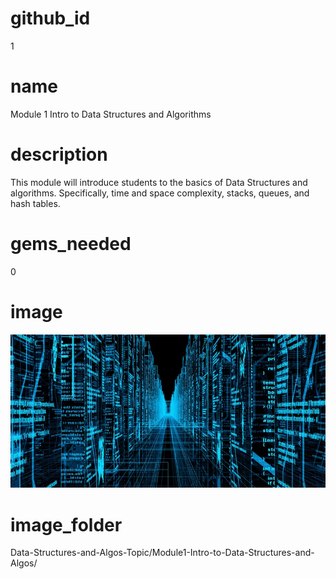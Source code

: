# github_id
1

# name
Module 1 Intro to Data Structures and Algorithms 

# description
This module will introduce students to the basics of Data Structures and algorithms. Specifically, time and space complexity, stacks, queues, and hash tables. 

# gems_needed
0

# image
<img src="Images/DataStructures.jpg">

# image_folder
Data-Structures-and-Algos-Topic/Module1-Intro-to-Data-Structures-and-Algos/
